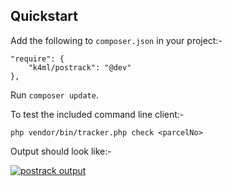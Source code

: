 ## Quickstart

Add the following to `composer.json` in your project:-

    "require": {
        "k4ml/postrack": "@dev"
    },

Run `composer update`.

To test the included command line client:-

    php vendor/bin/tracker.php check <parcelNo>

Output should look like:-

<a href="http://imgur.com/LSIeEeK"><img src="http://i.imgur.com/LSIeEeK.png" title="postrack output" /></a>
